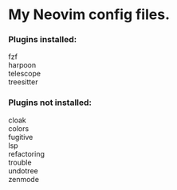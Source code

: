 # My Neovim config files.

### Plugins installed:<br>
fzf<br>
harpoon<br>
telescope<br>
treesitter<br>

### Plugins not installed:<br>
cloak<br>
colors<br>
fugitive<br>
lsp<br>
refactoring<br>
trouble<br>
undotree<br>
zenmode


